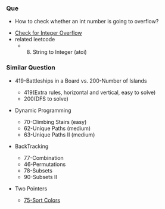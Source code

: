 ### Que
+ How to check whether an int number is going to overflow? 
* [Check for Integer Overflow](http://www.geeksforgeeks.org/check-for-integer-overflow/)
* related leetcode
   + 8. String to Integer (atoi)

### Similar Question
+ 419-Battleships in a Board vs. 200-Number of Islands
  + 419(Extra rules, horizontal and vertical, easy to solve)
  + 200(DFS to solve)

+ Dynamic Programming
  + 70-Climbing Stairs (easy)
  + 62-Unique Paths (medium)
  + 63-Unique Paths II (medium)

+ BackTracking
  + 77-Combination
  + 46-Permutations
  + 78-Subsets
  + 90-Subsets II

+ Two Pointers

  + [75-Sort Colors](https://leetcode.com/problems/sort-colors)   

    ​
